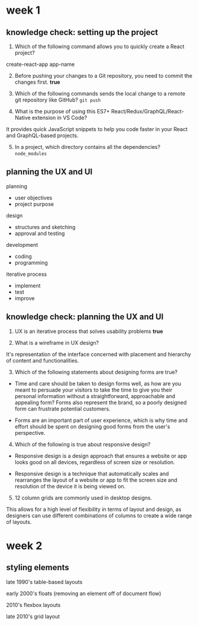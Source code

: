# week 1

## knowledge check: setting up the project

1. Which of the following command allows you to quickly create a React project?

create-react-app app-name

2. Before pushing your changes to a Git repository, you need to commit the changes first.
**true**

3. Which of the following commands sends the local change to a remote git repository like GitHub?
`git push`

4. What is the purpose of using this ES7+ React/Redux/GraphQL/React-Native extension in VS Code?

It provides quick JavaScript snippets to help you code faster in your React and GraphQL-based projects.

5. In a project, which directory contains all the dependencies?
`node_modules`

## planning the UX and UI

planning
- user objectives
- project purpose

design
- structures and sketching
- approval and testing

development
- coding
- programming

iterative process
- implement
- test
- improve

## knowledge check: planning the UX and UI

1. UX is an iterative process that solves usability problems
**true**

2. What is a wireframe in UX design?

It's representation of the interface concerned with placement and hierarchy of content and functionalities.

3. Which of the following statements about designing forms are true?

- Time and care should be taken to design forms well, as how are you meant to persuade your visitors to take the time to give you their personal information without a straightforward, approachable and appealing form? Forms also represent the brand, so a poorly designed form can frustrate potential customers.

- Forms are an important part of user experience, which is why time and effort should be spent on designing good forms from the user's perspective.

4. Which of the following is true about responsive design?

- Responsive design is a design approach that ensures a website or app looks good on all devices, regardless of screen size or resolution.

- Responsive design is a technique that automatically scales and rearranges the layout of a website or app to fit the screen size and resolution of the device it is being viewed on.

5. 12 column grids are commonly used in desktop designs.

This allows for a high level of flexibility in terms of layout and design, as designers can use different combinations of columns to create a wide range of layouts.

# week 2

##  styling elements

late 1990's table-based layouts

early 2000's floats (removing an element off of document flow)

2010's flexbox layouts

late 2010's grid layout



